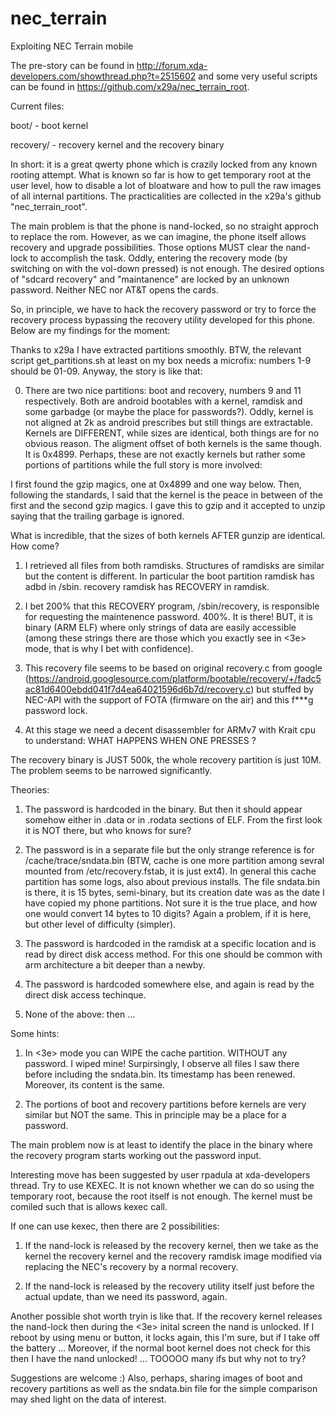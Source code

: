 # nec_terrain
Exploiting NEC Terrain mobile

The pre-story can be found in http://forum.xda-developers.com/showthread.php?t=2515602
and some very useful scripts can be found in https://github.com/x29a/nec_terrain_root.

Current files:

boot/ - boot kernel

recovery/ - recovery kernel and the recovery binary

In short: it is a great qwerty phone which is crazily locked from any known rooting attempt.
What is known so far is how to get temporary root at the user level, how to disable a lot of
bloatware and how to pull the raw images of all internal partitions. The practicalities are
collected in the x29a's github "nec_terrain_root".

The main problem is that the phone is nand-locked, so no straight approch to replace the rom.
However, as we can imagine, the phone itself allows recovery and upgrade possibilities.
Those options MUST clear the nand-lock to accomplish the task. Oddly, entering the recovery mode
(by switching on with the vol-down pressed) is not enough. The desired options of "sdcard recovery"
and "maintanence" are locked by an unknown password. Neither NEC nor AT&T opens the cards.

So, in principle, we have to hack the recovery password or try to force the recovery process bypassing the recovery utility developed for this phone. Below are my findings for the moment:

Thanks to x29a I have extracted partitions smoothly. BTW, the relevant script get_partitions.sh at least on my box needs a microfix: numbers 1-9 should be 01-09. Anyway, the story is like that:

0. There are two nice partitions: boot and recovery, numbers 9 and 11 respectively. Both are android bootables with a kernel, ramdisk and some garbadge (or maybe the place for passwords?). Oddly, kernel is not aligned at 2k as android prescribes but still things are extractable. Kernels are DIFFERENT, while sizes are identical, both things are for no obvious reason. The aligment offset of both kernels is the same though. It is 0x4899. Perhaps, these are not exactly kernels but rather some portions of partitions while the full story is more involved:

I first found the gzip magics, one at 0x4899 and one way below. Then, following the standards, I said that the kernel 
is the peace in between of the first and the second gzip magics. I gave this to gzip and it accepted to unzip saying that the trailing garbage is ignored.

What is incredible, that the sizes of both kernels AFTER gunzip are identical. How come?

1. I retrieved all files from both ramdisks. Structures of ramdisks are similar but the content is different. In particular the boot partition ramdisk has adbd in /sbin. recovery ramdisk has RECOVERY in ramdisk.

2. I bet 200% that this RECOVERY program, /sbin/recovery, is responsible for requesting the maintenence password. 400%. It is there! BUT, it is binary (ARM ELF) where only strings of data are easily accessible (among these strings there are those which you exactly see in <3e> mode, that is why I bet with confidence).

3. This recovery file seems to be based on original recovery.c from google (https://android.googlesource.com/platform/bootable/recovery/+/fadc5ac81d6400ebdd041f7d4ea64021596d6b7d/recovery.c) but stuffed by NEC-API with the support of FOTA (firmware on the air) and this f***g password lock.

4. At this stage we need a decent disassembler for ARMv7 with Krait cpu to understand: WHAT HAPPENS WHEN ONE PRESSES <OK>?

The recovery binary is JUST 500k, the whole recovery partition is just 10M. The problem seems to be narrowed significantly.

Theories:
1. The password is hardcoded in the binary. But then it should appear somehow either in .data or in .rodata sections of ELF. From the first look it is NOT there, but who knows for sure?

2. The password is in a separate file but the only strange reference is for /cache/trace/sndata.bin (BTW, cache is one more partition among sevral mounted from /etc/recovery.fstab, it is just ext4). In general this cache partition has some logs, also about previous installs. The file sndata.bin is there, it is 15 bytes, semi-binary, but its creation date was as the date I have copied my phone partitions. Not sure it is the true place, and how one would convert 14 bytes to 10 digits? Again a problem, if it is here, but other level of difficulty (simpler).

3. The password is hardcoded in the ramdisk at a specific location and is read by direct disk access method. For this one should be common with arm architecture a bit deeper than a newby.

4. The password is hardcoded somewhere else, and again is read by the direct disk access techinque.

5. None of the above: then ...

Some hints:

1. In <3e> mode you can WIPE the cache partition. WITHOUT any password. I wiped mine! Surpirsingly, I observe all files I saw there before including the sndata.bin. Its timestamp has been renewed. Moreover, its content is the same.

2. The portions of boot and recovery partitions before kernels are very similar but NOT the same. This in principle may be a place for a password.

The main problem now is at least to identify the place in the binary where the recovery program starts working out the password input.

Interesting move has been suggested by user rpadula at xda-developers thread. Try to use KEXEC. It is not known whether we can do so using the temporary root, because the root itself is not enough. The kernel must be comiled such that is allows kexec call.

If one can use kexec, then there are 2 possibilities:

1. If the nand-lock is released by the recovery kernel, then we take as the kernel the recovery kernel and the recovery ramdisk image modified via replacing the NEC's recovery by a normal recovery.

2. If the nand-lock is released by the recovery utility itself just before the actual update, than we need its password, again.
 
Another possible shot worth tryin is like that. If the recovery kernel releases the nand-lock then during the <3e> inital screen the nand is unlocked. If I reboot by using menu or button, it locks again, this I'm sure, but if I take off the battery ... Moreover, if the normal boot kernel does not check for this then I have the nand unlocked! ... TOOOOO many ifs but why not to try?

Suggestions are welcome :)
Also, perhaps, sharing images of boot and recovery partitions as well as the sndata.bin file for the simple comparison may shed light on the data of interest.
